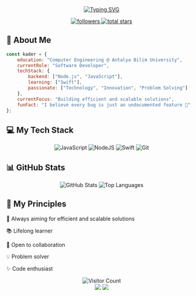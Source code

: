 <div align="center">
    <script src="https://unpkg.com/@dotlottie/player-component@2.7.12/dist/dotlottie-player.mjs" type="module"></script>
    <dotlottie-player src="https://lottie.host/0cfe1423-95f1-4f7d-ab3c-3108991019aa/zavCCFsLhS.lottie" background="transparent" speed="1" style="width: 300px; height: 300px" loop autoplay></dotlottie-player>
    <a href="https://git.io/typing-svg">
        <img src="https://readme-typing-svg.demolab.com?font=Fira+Code&weight=600&size=28&pause=1000&color=36BCF7FF&center=true&vCenter=true&width=435&lines=Hi+there%2C+I'm+Kader+%F0%9F%91%8B;I'm+a+Software+Developer;Always+learning+new+things" alt="Typing SVG" />
    </a>
</div>

<div align="center">
  <p>
    <a href="https://github.com/kaderkaaya?tab=followers">
      <img alt="followers" title="Follow me on Github" src="https://custom-icon-badges.demolab.com/github/followers/kaderkaaya?color=236ad3&labelColor=1155ba&style=for-the-badge&logo=person-add&label=Followers&logoColor=white"/>
    </a>
    <a href="https://github.com/kaderkaaya?tab=repositories&sort=stargazers">
      <img alt="total stars" title="Total stars on GitHub" src="https://custom-icon-badges.demolab.com/github/stars/kaderkaaya?color=55960c&style=for-the-badge&labelColor=488207&logo=star"/>
    </a>
  </p>
</div>

## 🚀 About Me

```javascript
const kader = {
    education: "Computer Engineering @ Antalya Bilim University",
    currentRole: "Software Developer",
    techStack: {
        backend: ["Node.js", "JavaScript"],
        learning: ["Swift"],
        passionate: ["Technology", "Innovation", "Problem Solving"]
    },
    currentFocus: "Building efficient and scalable solutions",
    funFact: "I believe every bug is just an undocumented feature 🐛"
};
```

## 💻 My Tech Stack
<div align="center">
  
  ![JavaScript](https://img.shields.io/badge/javascript-%23323330.svg?style=for-the-badge&logo=javascript&logoColor=%23F7DF1E)
  ![NodeJS](https://img.shields.io/badge/node.js-6DA55F?style=for-the-badge&logo=node.js&logoColor=white)
  ![Swift](https://img.shields.io/badge/swift-F54A2A?style=for-the-badge&logo=swift&logoColor=white)
  ![Git](https://img.shields.io/badge/git-%23F05033.svg?style=for-the-badge&logo=git&logoColor=white)
  
</div>


## 📊 GitHub Stats


<div align="center">
  <img src="https://github-readme-stats.vercel.app/api?username=kaderkaaya&show_icons=true&theme=tokyonight&hide_border=true" alt="GitHub Stats"/>
  <img src="https://github-readme-stats.vercel.app/api/top-langs/?username=kaderkaaya&layout=compact&theme=tokyonight&hide_border=true" alt="Top Languages"/>
</div>

## 🌟 My Principles
🎯 Always aiming for efficient and scalable solutions

📚 Lifelong learner

🤝 Open to collaboration

💡 Problem solver

✨ Code enthusiast

<div align="center"> <script src="https://unpkg.com/@dotlottie/player-component@2.7.12/dist/dotlottie-player.mjs" type="module"></script> <dotlottie-player src="https://lottie.host/9a770e17-0caf-47ef-966f-0bf8b769420a/f9okmHBDsm.lottie" background="transparent" speed="1" style="width: 300px; height: 300px" loop autoplay></dotlottie-player> </div>

<div align="center"> <script src="https://unpkg.com/@dotlottie/player-component@2.7.12/dist/dotlottie-player.mjs" type="module"></script> <dotlottie-player src="https://lottie.host/b3253bc0-0997-46bb-8d6c-e21169bdf49f/Ala65sBRVi.lottie" background="transparent" speed="1" style="width: 300px; height: 300px" loop autoplay></dotlottie-player> </div>

<div align="center"> <img src="https://profile-counter.glitch.me/kaderkaaya/count.svg" alt="Visitor Count"/> </div>

<div align="center"> <img src="https://user-images.githubusercontent.com/73097560/115834477-dbab4500-a447-11eb-908a-139a6edaec5c.gif"> <img src="https://raw.githubusercontent.com/Trilokia/Trilokia/379277808c61ef204768a61bbc5d25bc7798ccf1/bottom_header.svg"> </div>
